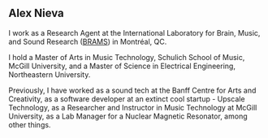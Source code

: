 ## Alex Nieva

I work as a Research Agent at the International Laboratory for Brain, Music, and Sound Research ([BRAMS](https://brams.org/)) in Montréal, QC. 

I hold a Master of Arts in Music Technology, Schulich School of Music, McGill University, and a Master of Science in Electrical Engineering, Northeastern University.

Previously, I have worked as a sound tech at the Banff Centre for Arts and Creativity, as a software developer at an extinct cool startup - Upscale Technology, as a Researcher and Instructor in Music Technology at McGill University, as a Lab Manager for a Nuclear Magnetic Resonator, among other things.
